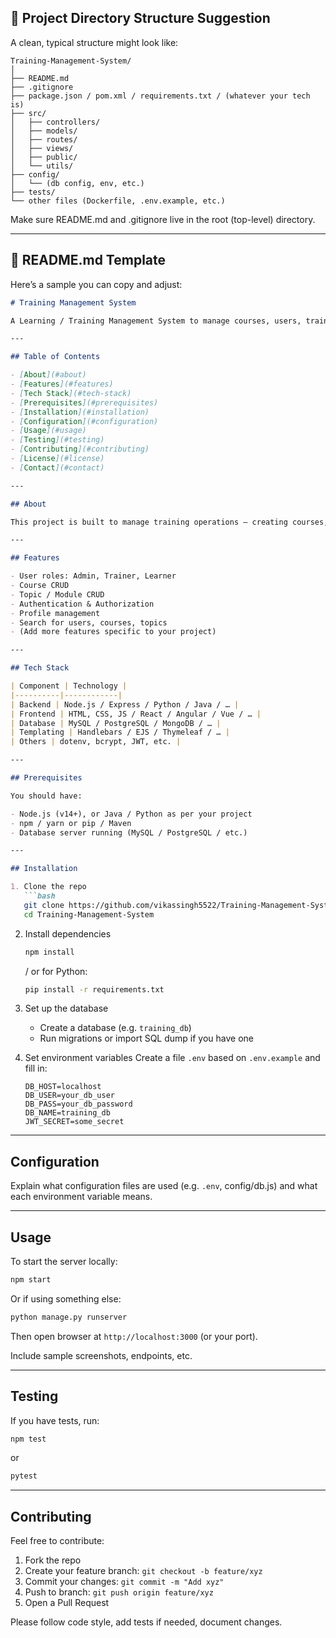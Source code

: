 

## 📁 Project Directory Structure Suggestion

A clean, typical structure might look like:

```
Training-Management-System/
│  
├── README.md  
├── .gitignore  
├── package.json / pom.xml / requirements.txt / (whatever your tech is)  
├── src/  
│   ├── controllers/  
│   ├── models/  
│   ├── routes/  
│   ├── views/  
│   ├── public/  
│   └── utils/  
├── config/  
│   └── (db config, env, etc.)  
├── tests/  
└── other files (Dockerfile, .env.example, etc.)  
```

Make sure README.md and .gitignore live in the root (top-level) directory.

---

## 📝 README.md Template

Here’s a sample you can copy and adjust:

````md
# Training Management System

A Learning / Training Management System to manage courses, users, trainers, course contents, sessions, etc.

---

## Table of Contents

- [About](#about)  
- [Features](#features)  
- [Tech Stack](#tech-stack)  
- [Prerequisites](#prerequisites)  
- [Installation](#installation)  
- [Configuration](#configuration)  
- [Usage](#usage)  
- [Testing](#testing)  
- [Contributing](#contributing)  
- [License](#license)  
- [Contact](#contact)

---

## About

This project is built to manage training operations — creating courses, assigning trainers, handling topics/modules, user roles (admin, trainer, learner), authentication/authorization, and tracking progress.

---

## Features

- User roles: Admin, Trainer, Learner  
- Course CRUD  
- Topic / Module CRUD  
- Authentication & Authorization  
- Profile management  
- Search for users, courses, topics  
- (Add more features specific to your project)

---

## Tech Stack

| Component | Technology |
|----------|------------|
| Backend | Node.js / Express / Python / Java / … |
| Frontend | HTML, CSS, JS / React / Angular / Vue / … |
| Database | MySQL / PostgreSQL / MongoDB / … |
| Templating | Handlebars / EJS / Thymeleaf / … |
| Others | dotenv, bcrypt, JWT, etc. |

---

## Prerequisites

You should have:

- Node.js (v14+), or Java / Python as per your project  
- npm / yarn or pip / Maven  
- Database server running (MySQL / PostgreSQL / etc.)  

---

## Installation

1. Clone the repo  
   ```bash
   git clone https://github.com/vikassingh5522/Training-Management-System.git
   cd Training-Management-System
````

2. Install dependencies

   ```bash
   npm install
   ```

   / or for Python:

   ```bash
   pip install -r requirements.txt
   ```

3. Set up the database

   * Create a database (e.g. `training_db`)
   * Run migrations or import SQL dump if you have one

4. Set environment variables
   Create a file `.env` based on `.env.example` and fill in:

   ```
   DB_HOST=localhost
   DB_USER=your_db_user
   DB_PASS=your_db_password
   DB_NAME=training_db
   JWT_SECRET=some_secret
   ```

---

## Configuration

Explain what configuration files are used (e.g. `.env`, config/db.js) and what each environment variable means.

---

## Usage

To start the server locally:

```bash
npm start
```

Or if using something else:

```bash
python manage.py runserver
```

Then open browser at `http://localhost:3000` (or your port).

Include sample screenshots, endpoints, etc.

---

## Testing

If you have tests, run:

```bash
npm test
```

or

```bash
pytest
```

---

## Contributing

Feel free to contribute:

1. Fork the repo
2. Create your feature branch: `git checkout -b feature/xyz`
3. Commit your changes: `git commit -m "Add xyz"`
4. Push to branch: `git push origin feature/xyz`
5. Open a Pull Request

Please follow code style, add tests if needed, document changes.

